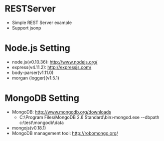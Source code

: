 # RESTServer
* Simple REST Server example
* Support jsonp

# Node.js Setting
* node.js(v0.10.36): http://www.nodejs.org/
* express(v4.11.2): http://expressjs.com/
* body-parser(v1.11.0)
* morgan (logger)(v1.5.1)

# MongoDB Setting
* MongoDB: http://www.mongodb.org/downloads
  * C:\Program Files\MongoDB 2.6 Standard\bin>mongod.exe --dbpath c:\test\mongodb\data 
* mongojs(v0.18.1)
* MongoDB management tool: http://robomongo.org/
